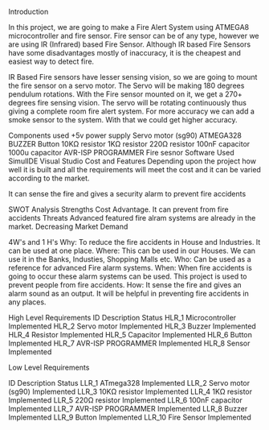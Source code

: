 Introduction


In this project, we are going to make a Fire Alert System using ATMEGA8 microcontroller and fire sensor. Fire sensor can be of any type, however we are using IR (Infrared) based Fire Sensor. Although IR based Fire Sensors have some disadvantages mostly of inaccuracy, it is the cheapest and easiest way to detect fire.




IR Based Fire sensors have lesser sensing vision, so we are going to mount the fire sensor on a servo motor. The Servo will be making 180 degrees pendulum rotations. With the Fire sensor mounted on it, we get a 270+ degrees fire sensing vision. The servo will be rotating continuously thus giving a complete room fire alert system. For more accuracy we can add a smoke sensor to the system. With that we could get higher accuracy.




Components used
+5v power supply
Servo motor (sg90)
ATMEGA328 BUZZER
Button
10KΩ resistor
1KΩ resistor
220Ω resistor
100nF capacitor
1000u capacitor
AVR-ISP PROGRAMMER
Fire sesnor
Software Used
SimulIDE
Visual Studio
Cost and Features
Depending upon the project how well it is built and all the requirements will meet the cost and it can be varied according to the market.

It can sense the fire and gives a security alarm to prevent fire accidents



SWOT Analysis
Strengths
Cost Advantage.
It can prevent from fire accidents
Threats
Advanced featured fire alram systems are already in the market.
Decreasing Market Demand




4W's and 1 H's
Why:
To reduce the fire accidents in House and Industries.
It can be used at one place.
Where:
This can be used in our Houses.
We can use it in the Banks, Industies, Shopping Malls etc.
Who:
Can be used as a reference for advanced Fire alarm systems.
When:
When fire accidents is going to occur these alarm systems can be used.
This project is used to prevent people from fire accidents.
How:
It sense the fire and gives an alarm sound as an output.
It will be helpful in preventing fire accidents in any places.



High Level Requirements
ID	Description	Status
HLR_1	Microcontroller	Implemented
HLR_2	Servo motor	Implemented
HLR_3	Buzzer	Implemented
HLR_4	Resistor	Implemented
HLR_5	Capacitor	Implemented
HLR_6	Button	Implemented
HLR_7	AVR-ISP PROGRAMMER	Implemented
HLR_8	Sensor	Implemented



Low Level Requirements



ID	Description	Status
LLR_1	ATmega328	Implemented
LLR_2	Servo motor (sg90)	Implemented
LLR_3	10KΩ resistor	Implemented
LLR_4	1KΩ resistor	Implemented
LLR_5	220Ω resistor	Implemented
LLR_6	100nF capacitor	Implemented
LLR_7	AVR-ISP PROGRAMMER	Implemented
LLR_8	Buzzer	Implemented
LLR_9	Button	Implemented
LLR_10	Fire Sensor	Implemented

